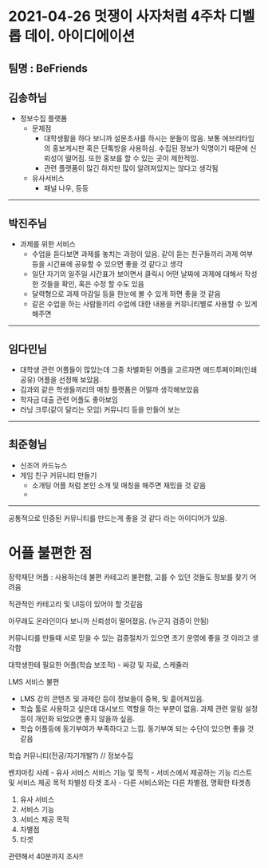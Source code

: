 # 2021-04-26 멋쟁이 사자처럼 4주차 디벨롭 데이. 아이디에이션

## 팀명 : BeFriends

## 김송하님
- 정보수집 플랫폼
  - 문제점
    - 대학생활을 하다 보니까 설문조사를 하시는 분들이 많음. 보통 에브리타임의 홍보게시판 혹은 단톡방을 사용하심. 수집된 정보가 익명이기 때문에 신뢰성이 떨어짐. 또한 홍보를 할 수 있는 곳이 제한적임.
    - 관련 플랫폼이 많긴 하지만 많이 알려져있지는 않다고 생각됨
  - 유사서비스
    - 패널 나우, 등등  

---
## 박진주님
  -  과제를 위한 서비스
     -  수업을 듣다보면 과제를 놓치는 과정이 있음. 같이 듣는 친구들끼리 과제 여부 등을 시간표에 공유할 수 있으면 좋을 것 같다고 생각
     -  일단 자기의 일주일 시간표가 보이면서 클릭시 어떤 날짜에 과제에 대해서 작성한 것들을 확인, 혹은 수정 할 수도 있음
     -  달력형으로 과제 마감일 등을 한눈에 볼 수 있게 하면 좋을 것 같음
     -  같은 수업을 하는 사람들끼리 수업에 대한 내용을 커뮤니티별로 사용할 수 있게 해주면

---
## 임다민님
  - 대학생 관련 어플들이 많았는데 그중 차별화된 어플을 고르자면 애드투페이퍼(인쇄 공유) 어플을 선정해 보았음.
  - 김과외 같은 학생들끼리의 매칭 플랫폼은 어떨까 생각해보았음
  - 학자금 대출 관련 어플도 좋아보임
  - 러닝 크루(같이 달리는 모임) 커뮤니티 등을 만들어 보는   

---
## 최준형님
  - 신조어 카드뉴스
  - 게임 친구 커뮤니티 만들기
    - 소개팅 어플 처럼 본인 소개 및 매칭을 해주면 재밌을 것 같음
    - 
---

공통적으로 인증된 커뮤니티를 만드는게 좋을 것 같다 라는 아이디어가 있음.


# 어플 불편한 점

장학재단 어플 : 사용하는데 불편
카테고리 불편함, 고를 수 있던 것들도 정보를 찾기 어려움

직관적인 카테고리 및 UI등이 있어야 할 것같음

아무래도 온라인이다 보니까 신뢰성이 떨어졌음. (누군지 검증이 안됨)

커뮤니티를 만들때 서로 믿을 수 있는 검증절차가 있으면 초기 운영에 좋을 것 이라고 생각함

대학생한테 필요한 어플(학습 보조적) - 싸강 및 자료, 스케쥴러

LMS 서비스 불편
- LMS 강의 콘텐츠 및 과제란 등이 정보들이 중복, 및 흩어져있음. 
- 학습 툴로 사용하고 싶은데 대시보드 역할을 하는 부분이 없음. 과제 관련 알람 설정등이 개인화 되었으면 좋지 않을까 싶음.
- 학습 어플등에 동기부여가 부족하다고 느낌. 동기부여 되는 수단이 있으면 좋을 것 같음

학습 커뮤니티(전공/자기개발?) // 정보수집

벤치마킹 사례 - 유사 서비스 
서비스 기능 및 목적 - 서비스에서 제공하는 기능 리스트 및 서비스 제공 목적
차별성 타겟 조사 - 다른 서비스와는 다른 차별점, 명확한 타겟층

1. 유사 서비스
2. 서비스 기능
3. 서비스 제공 목적
4. 차별점
5. 타겟

관련해서 40분까지 조사!!


